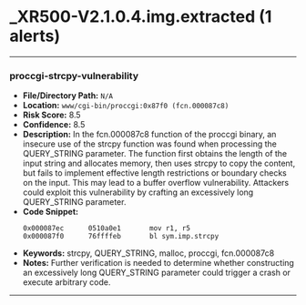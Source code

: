# _XR500-V2.1.0.4.img.extracted (1 alerts)

---

### proccgi-strcpy-vulnerability

- **File/Directory Path:** `N/A`
- **Location:** `www/cgi-bin/proccgi:0x87f0 (fcn.000087c8)`
- **Risk Score:** 8.5
- **Confidence:** 8.5
- **Description:** In the fcn.000087c8 function of the proccgi binary, an insecure use of the strcpy function was found when processing the QUERY_STRING parameter. The function first obtains the length of the input string and allocates memory, then uses strcpy to copy the content, but fails to implement effective length restrictions or boundary checks on the input. This may lead to a buffer overflow vulnerability. Attackers could exploit this vulnerability by crafting an excessively long QUERY_STRING parameter.
- **Code Snippet:**
  ```
  0x000087ec      0510a0e1       mov r1, r5
  0x000087f0      76ffffeb       bl sym.imp.strcpy
  ```
- **Keywords:** strcpy, QUERY_STRING, malloc, proccgi, fcn.000087c8
- **Notes:** Further verification is needed to determine whether constructing an excessively long QUERY_STRING parameter could trigger a crash or execute arbitrary code.

---
